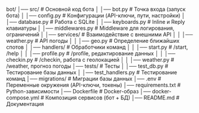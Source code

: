 bot/
│── src/                    # Основной код бота
│   │── bot.py              # Точка входа (запуск бота)
│   │── config.py           # Конфигурации (API-ключи, пути, настройки)
│   │── database.py         # Работа с SQLite
│   │── keyboards.py        # Inline и Reply клавиатуры
│   │── middlewares.py      # Middleware для логирования, ограничений
│   │── services/           # Взаимодействие с внешними API
│   │   │── weather.py      # API погоды
│   │   │── geo.py          # Определение ближайших спотов
│   │── handlers/           # Обработчики команд
│   │   │── start.py        # /start, /help
│   │   │── profile.py      # /profile, редактирование данных
│   │   │── checkin.py      # /checkin, работа с геолокацией
│   │   │── weather.py      # /weather, прогноз погоды
│── tests/                  # Тесты
│   │── test_db.py          # Тестирование базы данных
│   │── test_handlers.py    # Тестирование команд
│── migrations/             # Миграции базы данных
│── .env                    # Переменные окружения (API-ключи, токены)
│── requirements.txt        # Python-зависимости
│── Dockerfile              # Docker-образ
│── docker-compose.yml      # Композиция сервисов (бот + БД)
│── README.md               # Документация

